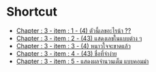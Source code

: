 # Shortcut

 - [Chapter : 3 - item : 1 - (4) ตัวนี้เลขอะไรน้า ??][no1]
 - [Chapter : 3 - item : 2 - (43) แสดงเลขในแบบต่าง ๆ][no2]
 - [Chapter : 3 - item : 3 - (4) หนาวใจจะขาดแล้ว][no3]
 - [Chapter : 3 - item : 4 - (43) ชื่อที่จำง่าย][no4]
 - [Chapter : 3 - item : 5 - แสดงผลจำนวนเต็ม แบบคอมม่า][no5]


[no1]: ./01.md
[no2]: ./02.md
[no3]: ./03.md
[no4]: ./04.md
[no5]: ./05.md

